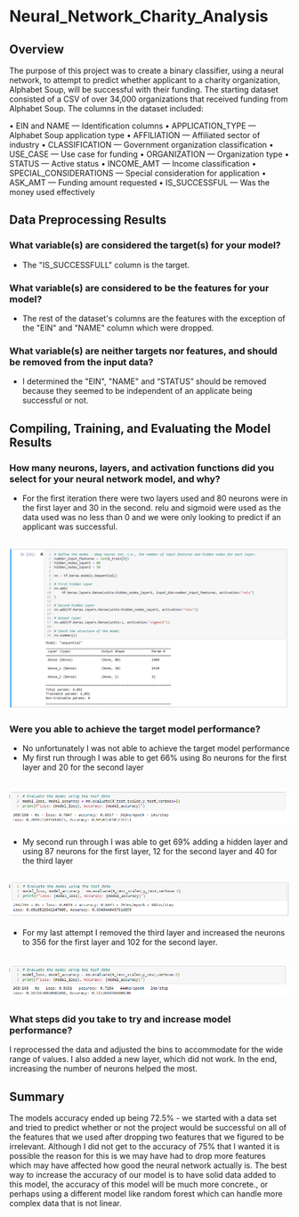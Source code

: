 # Neural_Network_Charity_Analysis
## Overview 

The purpose of this project was to create a binary classifier, using a neural network, to attempt to predict whether applicant to a charity organization, Alphabet Soup, will be successful with their funding. The starting dataset consisted of a CSV of over 34,000 organizations that received funding from Alphabet Soup. The columns in the dataset included:

•	EIN and NAME — Identification columns
•	APPLICATION_TYPE — Alphabet Soup application type
•	AFFILIATION — Affiliated sector of industry
•	CLASSIFICATION — Government organization classification
•	USE_CASE — Use case for funding
•	ORGANIZATION — Organization type
•	STATUS — Active status
•	INCOME_AMT — Income classification
•	SPECIAL_CONSIDERATIONS — Special consideration for application
•	ASK_AMT — Funding amount requested
•	IS_SUCCESSFUL — Was the money used effectively

## Data Preprocessing Results

### What variable(s) are considered the target(s) for your model?

-	The "IS_SUCCESSFULL" column is the target.

### What variable(s) are considered to be the features for your model?

-	The rest of the dataset's columns are the features with the exception of the "EIN" and "NAME" column which were dropped.

### What variable(s) are neither targets nor features, and should be removed from the input data?

-	I determined the "EIN", "NAME" and “STATUS” should be removed because they seemed to be independent of an applicate being successful or not.

## Compiling, Training, and Evaluating the Model Results

### How many neurons, layers, and activation functions did you select for your neural network model, and why?

- For the first iteration there were two layers used and 80 neurons were in the first layer and 30 in the second. relu and sigmoid were used as the data used was no less than 0 and we were only looking to predict if an applicant was successful.

![neurons-layers](https://github.com/backwater-graphics/Neural_Network_Charity_Analysis/blob/main/Images/neurons-layers.png)
---
 
### Were you able to achieve the target model performance?

-	No unfortunately I was not able to achieve the target model performance
-	My first run through I was able to get 66% using 8o neurons for the first layer and 20 for the second layer

![optimalization 1](https://github.com/backwater-graphics/Neural_Network_Charity_Analysis/blob/main/Images/optimalization1.png)
---
 
-	My second run through I was able to get 69% adding a hidden layer and using 87 neurons for the first layer, 12 for the second layer and 40 for the third layer

![ optimalization 2](https://github.com/backwater-graphics/Neural_Network_Charity_Analysis/blob/main/Images/optimalization2b.png)
---
 
-	For my last attempt I removed the third layer and increased the neurons to 356 for the first layer and 102 for the second layer. 
 
![ optimalization 3](https://github.com/backwater-graphics/Neural_Network_Charity_Analysis/blob/main/Images/optimalization3.png)
---

### What steps did you take to try and increase model performance?

I reprocessed the data and adjusted the bins to accommodate for the wide range of values. I also added a new layer, which did not work. In the end, increasing the number of neurons helped the most.

## Summary

The models accuracy ended up being 72.5% - we started with a data set and tried to predict whether or not the project would be successful on all of the features that we used after dropping two features that we figured to be irrelevant. Although I did not get to the accuracy of 75% that I wanted it is possible the reason for this is we may have had to drop more features which may have affected how good the neural network actually is. The best way to increase the accuracy of our model is to have solid data added to this model, the accuracy of this model will be much more concrete., or perhaps using a different model like random forest which can handle more complex data that is not linear. 
